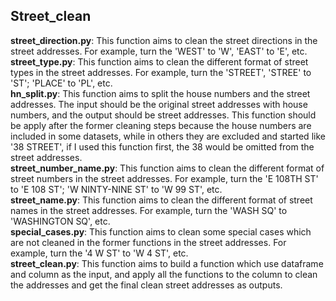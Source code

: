 ## Street_clean

**street_direction.py**: This function aims to clean the street directions in the street addresses. For example, turn the 'WEST' to 'W', 'EAST' to 'E', etc.  
**street_type.py**: This function aims to clean the different format of street types in the street addresses. For example, turn the 'STREET', 'STREE' to 'ST'; 'PLACE' to 'PL', etc.  
**hn_split.py**: This function aims to split the house numbers and the street addresses. The input should be the original street addresses with house numbers, and the output should be street addresses. This function should be apply after the former cleaning steps because the house numbers are included in some datasets, while in others they are excluded and started like '38 STREET', if I used this function first, the 38 would be omitted from the street addresses.  
**street_number_name.py**: This function aims to clean the different format of street numbers in the street addresses. For example, turn the 'E 108TH ST' to 'E 108 ST'; 'W NINTY-NINE ST' to 'W 99 ST', etc.  
**street_name.py**: This function aims to clean the different format of street names in the street addresses. For example, turn the 'WASH SQ' to 'WASHINGTON SQ', etc.  
**special_cases.py**: This function aims to clean some special cases which are not cleaned in the former functions in the street addresses. For example, turn the '4 W ST' to 'W 4 ST', etc.  
**street_clean.py**: This function aims to build a function which use dataframe and column as the input, and apply all the functions to the column to clean the addresses and get the final clean street addresses as outputs.  